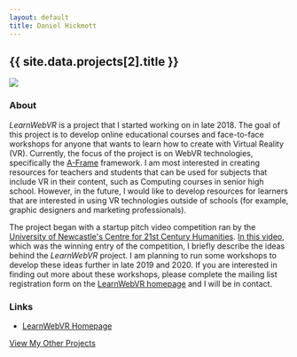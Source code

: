 ```yaml
---
layout: default
title: Daniel Hickmott
---
```


<div class="container">
    <div class="project-description">
        <h2>{{ site.data.projects[2].title }}</h2>
        <div class="row">
            <div class="col-md-4 offset-md-4">
                <img class = "img-fluid project-img border border-secondary" src = "{{ site.baseurl | append: '/projects/images/' | append: site.data.projects[2].imageFilePath }}">
            </div>
        </div>
        <h3>About</h3>
        <p>
            <i>LearnWebVR</i> is a project that I started working on in late 2018.
            The goal of this project is to develop online educational courses and face-to-face workshops for anyone that wants to learn how to create with Virtual Reality (VR).
            Currently, the focus of the project is on WebVR technologies, specifically  the <a href="https://aframe.io/" target="_blank" class="text-info">A-Frame</a> framework.
            I am most interested in creating resources for teachers and students that can be used for subjects that include VR in their content, such as Computing courses in senior high school.
            However, in the future, I would like to develop resources for learners that are interested in using VR technologies outside of schools (for example, graphic designers and marketing professionals).
        </p>
        <p>
            The project began with a startup pitch video competition ran by the <a href="https://www.newcastle.edu.au/research-and-innovation/centre/centre-for-21st-century-humanities/about-us" target="_blank" class="text-info">University of Newcastle&#39;s Centre for 21st Century Humanities</a>. 
            <a href="https://www.youtube.com/watch?v=vrOSYXcfdL8&amp;feature=youtu.be" target="_blank" class="text-info">In this video</a>, which was the winning entry of the competition, I briefly describe the ideas behind the <i>LearnWebVR</i> project. 
            I am planning to run some workshops to develop these ideas further in late 2019 and 2020. 
            If you are interested in finding out more about these workshops, please complete the mailing list registration form on the <a href="https://www.learnwebvr.com/" target="_blank" class="text-info">LearnWebVR homepage</a> and I will be in contact.</p>
        <h3>Links</h3>
        <ul>
            <li>
                <a href="https://www.learnwebvr.com/" target="_blank" class="text-info">LearnWebVR Homepage</a>
            </li>
        </ul>
        <a href="{{ site.baseurl | append: '/projects/' }}" class="btn btn-sm btn-info float-right">
            View My Other Projects
            <i class="fa fa-list project-icon"></i>
        </a>
    </div>
</div>